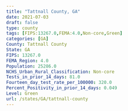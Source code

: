```yaml
---
title: "Tattnall County, GA"
date: 2021-07-03
draft: false
type: county
tags: [FIPS:13267.0,FEMA:4.0,Non-core,Green]
categories: [GA]
County: Tattnall County
State: GA
FIPS: 13267.0
FEMA_Region: 4.0
Population: 25286.0
NCHS_Urban_Rural_Classification: Non-core
Tests_in_prior_14_days: 81.0
Fourteen_day_test_rate_per_100000: 320.0
Percent_Positivity_in_prior_14_days: 0.049
Level: Green
url: /states/GA/tattnall-county
---
```



